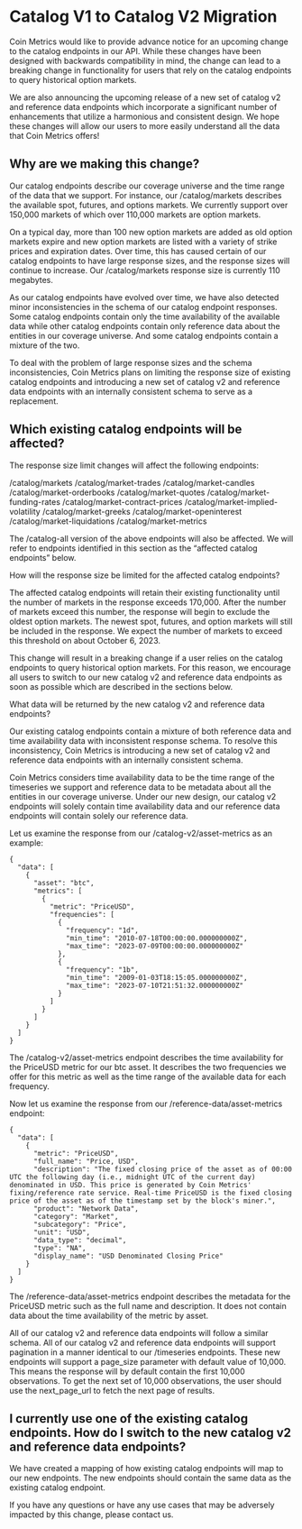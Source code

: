 # Catalog V1 to Catalog V2 Migration

Coin Metrics would like to provide advance notice for an upcoming change to the catalog endpoints in our API. While these changes have been designed with backwards compatibility in mind, the change can lead to a breaking change in functionality for users that rely on the catalog endpoints to query historical option markets.

We are also announcing the upcoming release of a new set of catalog v2 and reference data endpoints which incorporate a significant number of enhancements that utilize a harmonious and consistent design. We hope these changes will allow our users to more easily understand all the data that Coin Metrics offers!

## Why are we making this change?

Our catalog endpoints describe our coverage universe and the time range of the data that we support. For instance, our /catalog/markets describes the available spot, futures, and options markets. We currently support over 150,000 markets of which over 110,000 markets are option markets.

On a typical day, more than 100 new option markets are added as old option markets expire and new option markets are listed with a variety of strike prices and expiration dates. Over time, this has caused certain of our catalog endpoints to have large response sizes, and the response sizes will continue to increase. Our /catalog/markets response size is currently 110 megabytes.

As our catalog endpoints have evolved over time, we have also detected minor inconsistencies in the schema of our catalog endpoint responses. Some catalog endpoints contain only the time availability of the available data while other catalog endpoints contain only reference data about the entities in our coverage universe. And some catalog endpoints contain a mixture of the two.

To deal with the problem of large response sizes and the schema inconsistencies, Coin Metrics plans on limiting the response size of existing catalog endpoints and introducing a new set of catalog v2 and reference data endpoints with an internally consistent schema to serve as a replacement.

## Which existing catalog endpoints will be affected?

The response size limit changes will affect the following endpoints:

/catalog/markets
/catalog/market-trades
/catalog/market-candles
/catalog/market-orderbooks
/catalog/market-quotes
/catalog/market-funding-rates
/catalog/market-contract-prices
/catalog/market-implied-volatility
/catalog/market-greeks
/catalog/market-openinterest
/catalog/market-liquidations
/catalog/market-metrics

The /catalog-all version of the above endpoints will also be affected. We will refer to endpoints identified in this section as the “affected catalog endpoints” below.

How will the response size be limited for the affected catalog endpoints?

The affected catalog endpoints will retain their existing functionality until the number of markets in the response exceeds 170,000. After the number of markets exceed this number, the response will begin to exclude the oldest option markets. The newest spot, futures, and option markets will still be included in the response. We expect the number of markets to exceed this threshold on about October 6, 2023.

This change will result in a breaking change if a user relies on the catalog endpoints to query historical option markets. For this reason, we encourage all users to switch to our new catalog v2 and reference data endpoints as soon as possible which are described in the sections below.

What data will be returned by the new catalog v2 and reference data endpoints?

Our existing catalog endpoints contain a mixture of both reference data and time availability data with inconsistent response schema. To resolve this inconsistency, Coin Metrics is introducing a new set of catalog v2 and reference data endpoints with an internally consistent schema.

Coin Metrics considers time availability data to be the time range of the timeseries we support and reference data to be metadata about all the entities in our coverage universe. Under our new design, our catalog v2 endpoints will solely contain time availability data and our reference data endpoints will contain solely our reference data.

Let us examine the response from our /catalog-v2/asset-metrics as an example: 

```
{
  "data": [
    {
      "asset": "btc",
      "metrics": [
        {
          "metric": "PriceUSD",
          "frequencies": [
            {
              "frequency": "1d",
              "min_time": "2010-07-18T00:00:00.000000000Z",
              "max_time": "2023-07-09T00:00:00.000000000Z"
            },
            {
              "frequency": "1b",
              "min_time": "2009-01-03T18:15:05.000000000Z",
              "max_time": "2023-07-10T21:51:32.000000000Z"
            }
          ]
        }
      ]
    }
  ]
}
```

The /catalog-v2/asset-metrics endpoint describes the time availability for the PriceUSD metric for our btc asset. It describes the two frequencies we offer for this metric as well as the time range of the available data for each frequency.

Now let us examine the response from our /reference-data/asset-metrics endpoint:

```
{
  "data": [
    {
      "metric": "PriceUSD",
      "full_name": "Price, USD",
      "description": "The fixed closing price of the asset as of 00:00 UTC the following day (i.e., midnight UTC of the current day) denominated in USD. This price is generated by Coin Metrics' fixing/reference rate service. Real-time PriceUSD is the fixed closing price of the asset as of the timestamp set by the block's miner.",
      "product": "Network Data",
      "category": "Market",
      "subcategory": "Price",
      "unit": "USD",
      "data_type": "decimal",
      "type": "NA",
      "display_name": "USD Denominated Closing Price"
    }
  ]
}
```

The /reference-data/asset-metrics endpoint describes the metadata for the PriceUSD metric such as the full name and description. It does not contain data about the time availability of the metric by asset.

All of our catalog v2 and reference data endpoints will follow a similar schema. All of our catalog v2 and reference data endpoints will support pagination in a manner identical to our /timeseries endpoints. These new endpoints will support a page_size parameter with default value of 10,000. This means the response will by default contain the first 10,000 observations. To get the next set of 10,000 observations, the user should use the next_page_url to fetch the next page of results.

## I currently use one of the existing catalog endpoints. How do I switch to the new catalog v2 and reference data endpoints?

We have created a mapping of how existing catalog endpoints will map to our new endpoints. The new endpoints should contain the same data as the existing catalog endpoint.

If you have any questions or have any use cases that may be adversely impacted by this change, please contact us.
